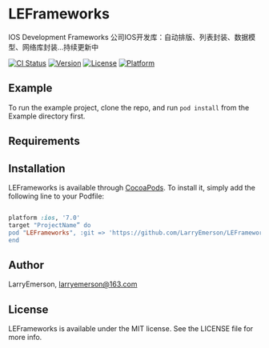 # LEFrameworks
IOS Development Frameworks 公司IOS开发库：自动排版、列表封装、数据模型、网络库封装...持续更新中

[![CI Status](http://img.shields.io/travis/LarryEmerson/LEFrameworks.svg?style=flat)](https://travis-ci.org/LarryEmerson/LEFrameworks)
[![Version](https://img.shields.io/cocoapods/v/LEFrameworks.svg?style=flat)](http://cocoapods.org/pods/LEFrameworks)
[![License](https://img.shields.io/cocoapods/l/LEFrameworks.svg?style=flat)](http://cocoapods.org/pods/LEFrameworks)
[![Platform](https://img.shields.io/cocoapods/p/LEFrameworks.svg?style=flat)](http://cocoapods.org/pods/LEFrameworks)

## Example

To run the example project, clone the repo, and run `pod install` from the Example directory first.

## Requirements

## Installation

LEFrameworks is available through [CocoaPods](http://cocoapods.org). To install
it, simply add the following line to your Podfile:

```ruby

platform :ios, '7.0'
target "ProjectName” do 
pod "LEFrameworks", :git => 'https://github.com/LarryEmerson/LEFrameworks.git'
end 
```

## Author

LarryEmerson, larryemerson@163.com

## License

LEFrameworks is available under the MIT license. See the LICENSE file for more info.



